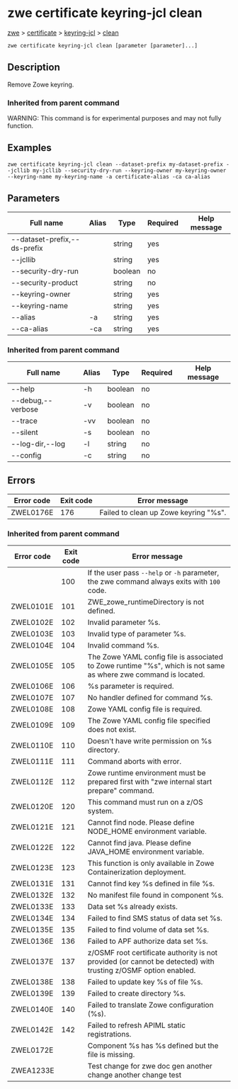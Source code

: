 # zwe certificate keyring-jcl clean

[zwe](./../.././zwe) > [certificate](./.././zwe-certificate) > [keyring-jcl](././zwe-certificate-keyring-jcl) > [clean](./zwe-certificate-keyring-jcl-clean)

	zwe certificate keyring-jcl clean [parameter [parameter]...]

## Description

Remove Zowe keyring.


### Inherited from parent command

WARNING: This command is for experimental purposes and may not fully function.

## Examples

```
zwe certificate keyring-jcl clean --dataset-prefix my-dataset-prefix --jcllib my-jcllib --security-dry-run --keyring-owner my-keyring-owner --keyring-name my-keyring-name -a certificate-alias -ca ca-alias

```

## Parameters

Full name|Alias|Type|Required|Help message
|---|---|---|---|---
--dataset-prefix,--ds-prefix||string|yes||Dataset prefix where Zowe is installed.
--jcllib||string|yes||JCLLIB data set name where the JCL will be placed.
--security-dry-run||boolean|no||Whether to dry run security related setup.
--security-product||string|no||Security product. Can be a value of RACF, ACF2 or TSS.
--keyring-owner||string|yes||Owner of the keyring.
--keyring-name||string|yes||Name of the keyring.
--alias|-a|string|yes||Certificate alias name.
--ca-alias|-ca|string|yes||Certificate authority alias name.
### Inherited from parent command

Full name|Alias|Type|Required|Help message
|---|---|---|---|---
--help|-h|boolean|no||Display this help.
--debug,--verbose|-v|boolean|no||Enable verbose mode.
--trace|-vv|boolean|no||Enable trace level debug mode.
--silent|-s|boolean|no||Do not display messages to standard output.
--log-dir,--log|-l|string|no||Write logs to this directory.
--config|-c|string|no||Path to Zowe configuration zowe.yaml file.


## Errors

Error code|Exit code|Error message
|---|---|---
ZWEL0176E|176|Failed to clean up Zowe keyring "%s".
### Inherited from parent command

Error code|Exit code|Error message
|---|---|---
||100|If the user pass `--help` or `-h` parameter, the zwe command always exits with `100` code.
ZWEL0101E|101|ZWE_zowe_runtimeDirectory is not defined.
ZWEL0102E|102|Invalid parameter %s.
ZWEL0103E|103|Invalid type of parameter %s.
ZWEL0104E|104|Invalid command %s.
ZWEL0105E|105|The Zowe YAML config file is associated to Zowe runtime "%s", which is not same as where zwe command is located.
ZWEL0106E|106|%s parameter is required.
ZWEL0107E|107|No handler defined for command %s.
ZWEL0108E|108|Zowe YAML config file is required.
ZWEL0109E|109|The Zowe YAML config file specified does not exist.
ZWEL0110E|110|Doesn't have write permission on %s directory.
ZWEL0111E|111|Command aborts with error.
ZWEL0112E|112|Zowe runtime environment must be prepared first with "zwe internal start prepare" command.
ZWEL0120E|120|This command must run on a z/OS system.
ZWEL0121E|121|Cannot find node. Please define NODE_HOME environment variable.
ZWEL0122E|122|Cannot find java. Please define JAVA_HOME environment variable.
ZWEL0123E|123|This function is only available in Zowe Containerization deployment.
ZWEL0131E|131|Cannot find key %s defined in file %s.
ZWEL0132E|132|No manifest file found in component %s.
ZWEL0133E|133|Data set %s already exists.
ZWEL0134E|134|Failed to find SMS status of data set %s.
ZWEL0135E|135|Failed to find volume of data set %s.
ZWEL0136E|136|Failed to APF authorize data set %s.
ZWEL0137E|137|z/OSMF root certificate authority is not provided (or cannot be detected) with trusting z/OSMF option enabled.
ZWEL0138E|138|Failed to update key %s of file %s.
ZWEL0139E|139|Failed to create directory %s.
ZWEL0140E|140|Failed to translate Zowe configuration (%s).
ZWEL0142E|142|Failed to refresh APIML static registrations.
ZWEL0172E||Component %s has %s defined but the file is missing.
ZWEA1233E||Test change for zwe doc gen another change another change test
